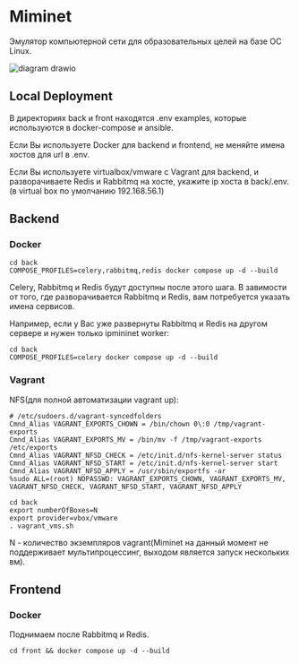# Miminet
Эмулятор компьютерной сети для образовательных целей на базе ОС Linux.

![diagram drawio](https://github.com/mimi-net/miminet/assets/89993880/9f6ddcc2-afeb-43bd-9abf-fc34cb102e8b)<?xml version="1.0" encoding="UTF-8"?>


## Local Deployment
В директориях back и front находятся .env examples, которые используются в docker-compose и ansible. 

Если Вы используете Docker для backend и frontend, не меняйте имена хостов для url в .env.

Если Вы используете virtualbox/vmware с Vagrant для backend, и разворачиваете Redis и Rabbitmq на хосте, укажите ip хоста в back/.env. (в virtual box по умолчанию 192.168.56.1)

## Backend

### Docker
```
cd back
COMPOSE_PROFILES=celery,rabbitmq,redis docker compose up -d --build
```
Celery, Rabbitmq и Redis будут доступны после этого шага. В завимости от того, где разворачивается Rabbitmq и Redis, вам потребуется указать имена сервисов.

Например, если у Вас уже развернуты Rabbitmq и Redis на другом сервере и нужен только ipmininet worker:
```
cd back
COMPOSE_PROFILES=celery docker compose up -d --build
```

### Vagrant
NFS(для полной автоматизации vagrant up):
```
# /etc/sudoers.d/vagrant-syncedfolders
Cmnd_Alias VAGRANT_EXPORTS_CHOWN = /bin/chown 0\:0 /tmp/vagrant-exports
Cmnd_Alias VAGRANT_EXPORTS_MV = /bin/mv -f /tmp/vagrant-exports /etc/exports
Cmnd_Alias VAGRANT_NFSD_CHECK = /etc/init.d/nfs-kernel-server status
Cmnd_Alias VAGRANT_NFSD_START = /etc/init.d/nfs-kernel-server start
Cmnd_Alias VAGRANT_NFSD_APPLY = /usr/sbin/exportfs -ar
%sudo ALL=(root) NOPASSWD: VAGRANT_EXPORTS_CHOWN, VAGRANT_EXPORTS_MV, VAGRANT_NFSD_CHECK, VAGRANT_NFSD_START, VAGRANT_NFSD_APPLY
```

```
cd back
export numberOfBoxes=N
export provider=vbox/vmware
. vagrant_vms.sh
```
N - количество экземпляров vagrant(Miminet на данный момент не поддерживает мультипроцессинг, выходом является запуск нескольких вм).

## Frontend

### Docker
Поднимаем после Rabbitmq и Redis.
```
cd front && docker compose up -d --build
```